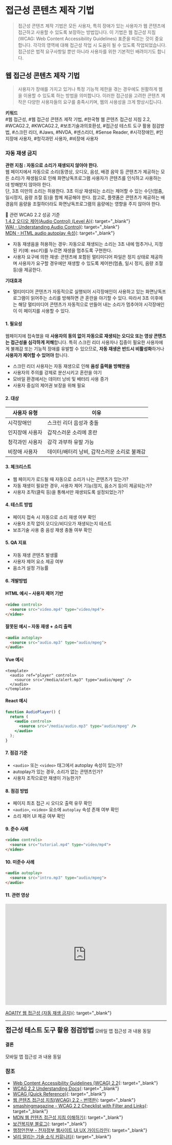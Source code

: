# 접근성 콘텐츠 제작 기법
> 접근성 콘텐츠 제작 기법은 모든 사용자, 특히 장애가 있는 사용자가 웹 콘텐츠에 접근하고 사용할 수 있도록 보장하는 방법입니다. 이 기법은 웹 접근성 지침(WCAG: Web Content Accessibility Guidelines) 표준을 따르는 것이 중요합니다. 각각의 영역에 대해 접근성 작업 시 도움이 될 수 있도록 작업되었습니다. 접근성은 법적 요구사항일 뿐만 아니라 사용자를 위한 기본적인 배려이기도 합니다.  

## 웹 접근성 콘텐츠 제작 기법   
> 사용자가 장애를 가지고 있거나 특정 기능적 제한을 겪는 경우에도 원활하게 웹을 이용할 수 있도록 하는 방법을 의미합니다. 이러한 접근성을 고려한 콘텐츠 제작은 다양한 사용자들의 요구를 충족시키며, 웹의 사용성을 크게 향상시킵니다.    

**키워드**   
#웹 접근성, #웹 접근성 콘텐츠 제작 기법, #한국형 웹 콘텐츠 접근성 지침 2.2, #WCAG2.2, #KWCAG2.2, #보조기술과의호환성, #접근성 테스트 도구 활용 점검방법, #스크린 리더, #Jaws, #NVDA, #센스리더, #Sense Reader, #시각장애인, #인지장애 사용자, #청각과민 사용자, #비장애 사용자

   
### 자동 재생 금지   
**관련 지침 : 자동으로 소리가 재생되지 않아야 한다.**   
웹 페이지에서 자동으로 소리(동영상, 오디오, 음성, 배경 음악 등 콘텐츠가 제공하는 모든 소리)가 재생됨으로 인해 화면낭독프로그램 사용자가 콘텐츠를 인식하고 사용하는 데 방해받지 않아야 한다.     
단, 3초 미만의 소리는 허용한다. 3초 이상 재생되는 소리는 제어할 수 있는 수단(멈춤, 일시정지, 음량 조절 등)을 함께 제공해야 한다. 참고로, 플랫폼은 콘텐츠가 제공하는 배경음의 음량을 조절하더라도 화면낭독프로그램의 음량에는 영향을 주지 않아야 한다.    

🔗 관련 WCAG 2.2 성공 기준     
[1.4.2 오디오 제어(Audio Control) (Level A)](https://www.w3.org/TR/WCAG22/#audio-control){: target="_blank"}    
[WAI - Understanding Audio Control](https://www.w3.org/WAI/WCAG22/Understanding/audio-control.html){: target="_blank"}   
[MDN - HTML audio autoplay 속성](https://developer.mozilla.org/ko/docs/Web/HTML/Element/audio#autoplay){: target="_blank"}   

- 자동 재생음을 허용하는 경우: 자동으로 재생되는 소리는 3초 내에 멈추거나, 지정된 키(예: esc키)를 누르면 재생을 멈추도록 구현한다.    
- 사용자 요구에 의한 재생: 콘텐츠에 포함된 멀티미디어 파일은 정지 상태로 제공하며 사용자가 요구할 경우에만 재생할 수 있도록 제어판(멈춤, 일시 정지, 음량 조절 등)을 제공한다.    

**기대효과**   

- 멀티미디어 콘텐츠가 자동적으로 실행되어 시각장애인이 사용하고 있는 화면낭독프로그램이 읽어주는 소리를 방해하면 큰 혼란을 야기할 수 있다. 따라서 3초 이후에는 해당 멀티미디어 콘텐츠가 자동적으로 만들어 내는 소리가 멈추어야 시각장애인이 이 페이지를 사용할 수 있다.    

#### 1. 필요성        
웹페이지에 접속했을 때 **사용자의 동의 없이 자동으로 재생되는 오디오 또는 영상 콘텐츠는 접근성을 심각하게 저해**합니다. 특히 스크린 리더 사용자나 집중이 필요한 사용자에게 불쾌감 또는 기능적 장애를 유발할 수 있으므로, **자동 재생은 반드시 비활성화**하거나 **사용자가 제어할 수 있어야** 합니다.    

- 스크린 리더 사용자는 자동 재생으로 인해 **음성 출력을 방해받음**    
- 사용자의 주의를 강제로 분산시키고 혼란을 야기   
- 모바일 환경에서는 데이터 낭비 및 배터리 사용 증가    
- 사용자 중심의 제어권 보장을 위해 필요    

#### 2. 대상       

| 사용자 유형     | 이유 |
|------------------|------|
| 시각장애인         | 스크린 리더 음성과 충돌  
| 인지장애 사용자     | 갑작스러운 소리에 혼란  
| 청각과민 사용자     | 감각 과부하 유발 가능  
| 비장애 사용자         | 데이터/배터리 낭비, 갑작스러운 소리로 불쾌감  

#### 3. 체크리스트       

- 웹 페이지가 로드될 때 자동으로 소리가 나는 콘텐츠가 있는가?    
- 자동 재생이 필요한 경우, 사용자 제어 기능(정지, 음소거 등)이 제공되는가?    
- 사용자 조작(클릭 등)을 통해서만 재생되도록 설정되었는가?    

#### 4. 테스트 방법      

- 페이지 접속 시 자동으로 소리 재생 여부 확인    
- 사용자 조작 없이 오디오/비디오가 재생되는지 테스트    
- 보조기술 사용 중 음성 재생 충돌 여부 확인    

#### 5. QA 지표       

- 자동 재생 콘텐츠 발생률   
- 사용자 제어 요소 제공 여부   
- 음소거 설정 가능률   

#### 6. 개발방법     

#### HTML 예시 – 사용자 제어 기반
```html
<video controls>
  <source src="video.mp4" type="video/mp4">
</video>
```

#### 잘못된 예시 – 자동 재생 + 소리 출력
```html
<audio autoplay>
  <source src="audio.mp3" type="audio/mpeg">
</audio>
```

#### Vue 예시
```vue
<template>
  <audio ref="player" controls>
    <source src="/media/alert.mp3" type="audio/mpeg" />
  </audio>
</template>
```

#### React 예시
```jsx
function AudioPlayer() {
  return (
    <audio controls>
      <source src="/media/audio.mp3" type="audio/mpeg" />
    </audio>
  );
}
```

#### 7. 점검 기준     

- `<audio>` 또는 `<video>` 태그에서 autoplay 속성이 있는가?   
- autoplay가 있는 경우, 소리가 없는 콘텐츠인가?   
- 사용자 조작으로만 재생이 가능한가?   

#### 8. 점검 방법     

- 페이지 최초 접근 시 오디오 출력 유무 확인    
- `<audio>`, `<video>` 요소에 `autoplay` 속성 존재 여부 확인    
- 소리 제어 UI 제공 여부 확인    

#### 9. 준수 사례       

<!-- <figure>
<img src="./../images/a11y-web/img-contrast-minimum01.png" alt="">
<figcaption>출처 : 웹 접근성을 고려한 콘텐츠 제작기법 개정판</figcaption>   
</figure> -->
```html
<video controls>
  <source src="tutorial.mp4" type="video/mp4">
</video>
```

#### 10. 미준수 사례       

```html
<audio autoplay>
  <source src="intro.mp3" type="audio/mpeg">
</audio>
```

#### 11. 관련 영상       
<iframe style="width:100%;min-height:315px;" src="https://www.youtube.com/embed/RX7wfKwYA7Y?si=3BAw9PuKKpiAqEMH" title="YouTube video player" frameborder="0" allow="accelerometer; autoplay; clipboard-write; encrypted-media; gyroscope; picture-in-picture; web-share" referrerpolicy="strict-origin-when-cross-origin" allowfullscreen></iframe>

[AOA11Y 웹 접근성 (자동 재생 금지)](https://www.youtube.com/embed/RX7wfKwYA7Y?si=3BAw9PuKKpiAqEMH){: target="_blank"}    
   
--- 
<strong style="font-size:20px;cursor:pointer;">접근성 테스트 도구 활용 점검방법</strong>
모바일 앱 접근성 과 내용 동일

 
#### 결론     
모바일 앱 접근성 과 내용 동일



### 참조    
- [Web Content Accessibility Guidelines (WCAG) 2.2](https://www.w3.org/TR/WCAG22/){: target="_blank"}    
- [WCAG 2.2 Understanding Docs](https://www.w3.org/WAI/WCAG22/Understanding/){: target="_blank"}    
- [WCAG (Quick Reference)](https://www.w3.org/WAI/WCAG22/quickref/?versions=2.2&showtechniques=111){: target="_blank"}    
- [웹 콘텐츠 접근성 지침(WCAG) 2.2 - 번역판](https://a11ykr.github.io/wcag22/){: target="_blank"}    
- [smashingmagazine - WCAG 2.2 Checklist with Filter and Links](https://codepen.io/smashingmag/pen/MWLgQzm){: target="_blank"}    
- [MDN 웹 컨텐츠 접근성 지침 이해하기](https://developer.mozilla.org/ko/docs/Web/Accessibility/Understanding_WCAG){: target="_blank"}    
- [보건복지부 블로그](https://blog.naver.com/prologue/PrologueList.naver?blogId=mohw2016){: target="_blank"}     
- [행정안전부 - 전자정부 웹사이트 UI UX 가이드라인](https://www.mois.go.kr/frt/bbs/type001/commonSelectBoardArticle.do?bbsId=BBSMSTR_000000000045&nttId=69451){: target="_blank"}     
- [널리 알리는 기술 소식 커뮤니티](https://nuli.navercorp.com/community/article){: target="_blank"}     
